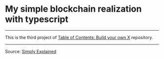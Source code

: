 # My simple blockchain realization with typescript
<hr>

This is the third project of [Table of Contents: Build your own X](https://github.com/codecrafters-io/build-your-own-x) repository.

<hr>

Source: [Simply Explained](https://youtu.be/zVqczFZr124)